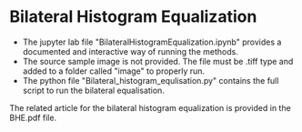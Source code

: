 # Bilateral Histogram Equalization

- The jupyter lab file "BilateralHistogramEqualization.ipynb" provides a documented and interactive way of running the methods.
- The source sample image is not provided. The file must be .tiff type and added to a folder called "image" to properly run.
- The python file "Bilateral_histogram_equlisation.py" contains the full script to run the bilateral equalisation.


The related article for the bilateral histogram equalization is provided in the BHE.pdf file.
